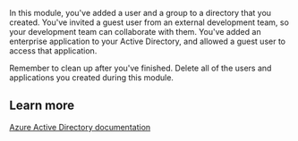 
In this module, you've added a user and a group to a directory that you created. You've invited a guest user from an external development team, so your development team can collaborate with them. You've added an enterprise application to your Active Directory, and allowed a guest user to access that application.

Remember to clean up after you've finished. Delete all of the users and applications you created during this module.

## Learn more

[Azure Active Directory documentation](https://aka.ms/AzureADDocs)

